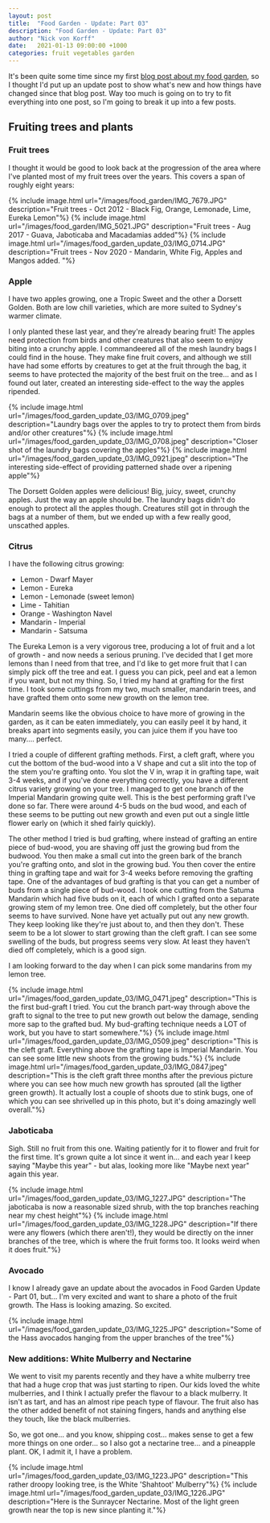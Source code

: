 ```yaml
---
layout: post
title:  "Food Garden - Update: Part 03"
description: "Food Garden - Update: Part 03"
author: "Nick von Korff"
date:   2021-01-13 09:00:00 +1000
categories: fruit vegetables garden
---
```

It's been quite some time since my first [blog post about my food garden](https://nvonkorff.github.io/fruit/vegetables/garden/2018/05/06/food-garden.html), so I thought I'd put up an update post to show what's new and how things have changed since that blog post. Way too much is going on to try to fit everything into one post, so I'm going to break it up into a few posts.

## Fruiting trees and plants

### Fruit trees

I thought it would be good to look back at the progression of the area where I've planted most of my fruit trees over the years. This covers a span of roughly eight years: 

{% include image.html url="/images/food_garden/IMG_7679.JPG" description="Fruit trees - Oct 2012 - Black Fig, Orange, Lemonade, Lime, Eureka Lemon"%}
{% include image.html url="/images/food_garden/IMG_5021.JPG" description="Fruit trees - Aug 2017 - Guava, Jaboticaba and Macadamias added"%}
{% include image.html url="/images/food_garden_update_03/IMG_0714.JPG" description="Fruit trees - Nov 2020 - Mandarin, White Fig, Apples and Mangos added. "%}

### Apple
I have two apples growing, one a Tropic Sweet and the other a Dorsett Golden. Both are low chill varieties, which are more suited to Sydney's warmer climate.

I only planted these last year, and they're already bearing fruit! The apples need protection from birds and other creatures that also seem to enjoy biting into a crunchy apple. I commandeered all of the mesh laundry bags I could find in the house. They make fine fruit covers, and although we still have had some efforts by creatures to get at the fruit through the bag, it seems to have protected the majority of the best fruit on the tree... and as I found out later, created an interesting side-effect to the way the apples ripended.

{% include image.html url="/images/food_garden_update_03/IMG_0709.jpeg" description="Laundry bags over the apples to try to protect them from birds and/or other creatures"%}
{% include image.html url="/images/food_garden_update_03/IMG_0708.jpeg" description="Closer shot of the laundry bags covering the apples"%}
{% include image.html url="/images/food_garden_update_03/IMG_0921.jpeg" description="The interesting side-effect of providing patterned shade over a ripening apple"%}

The Dorsett Golden apples were delicious! Big, juicy, sweet, crunchy apples. Just the way an apple should be. The laundry bags didn't do enough to protect all the apples though. Creatures still got in through the bags at a number of them, but we ended up with a few really good, unscathed apples.

### Citrus
I have the following citrus growing:
* Lemon - Dwarf Mayer
* Lemon - Eureka 
* Lemon - Lemonade (sweet lemon)
* Lime - Tahitian
* Orange - Washington Navel
* Mandarin - Imperial
* Mandarin - Satsuma

The Eureka Lemon is a very vigorous tree, producing a lot of fruit and a lot of growth - and now needs a serious pruning. I've decided that I get more lemons than I need from that tree, and I'd like to get more fruit that I can simply pick off the tree and eat. I guess you can pick, peel and eat a lemon if you want, but not my thing. So, I tried my hand at grafting for the first time. I took some cuttings from my two, much smaller, mandarin trees, and have grafted them onto some new growth on the lemon tree.

Mandarin seems like the obvious choice to have more of growing in the garden, as it can be eaten immediately, you can easily peel it by hand, it breaks apart into segments easily, you can juice them if you have too many.... perfect.

I tried a couple of different grafting methods. First, a cleft graft, where you cut the bottom of the bud-wood into a V shape and cut a slit into the top of the stem you're grafting onto. You slot the V in, wrap it in grafting tape, wait 3-4 weeks, and if you've done everything correctly, you have a different citrus variety growing on your tree. I managed to get one branch of the Imperial Mandarin growing quite well. This is the best performing graft I've done so far. There were around 4-5 buds on the bud wood, and each of these seems to be putting out new growth and even put out a single little flower early on (which it shed fairly quickly).

The other method I tried is bud grafting, where instead of grafting an entire piece of bud-wood, you are shaving off just the growing bud from the budwood. You then make a small cut into the green bark of the branch you're grafting onto, and slot in the growing bud. You then cover the entire thing in grafting tape and wait for 3-4 weeks before removing the grafting tape. One of the advantages of bud grafting is that you can get a number of buds from a single piece of bud-wood. I took one cutting from the Satuma Mandarin which had five buds on it, each of which I grafted onto a separate growing stem of my lemon tree. One died off completely, but the other four seems to have survived. None have yet actually put out any new growth. They keep looking like they're just about to, and then they don't. These seem to be a lot slower to start growing than the cleft graft. I can see some swelling of the buds, but progress seems very slow. At least they haven't died off completely, which is a good sign. 

I am looking forward to the day when I can pick some mandarins from my lemon tree.

{% include image.html url="/images/food_garden_update_03/IMG_0471.jpeg" description="This is the first bud-graft I tried. You cut the branch part-way through above the graft to signal to the tree to put new growth out below the damage, sending more sap to the grafted bud. My bud-grafting technique needs a LOT of work, but you have to start somewhere."%}
{% include image.html url="/images/food_garden_update_03/IMG_0509.jpeg" description="This is the cleft graft. Everything above the grafting tape is Imperial Mandarin. You can see some little new shoots from the growing buds."%}
{% include image.html url="/images/food_garden_update_03/IMG_0847.jpeg" description="This is the cleft graft three months after the previous picture where you can see how much new growth has sprouted (all the ligther green growth). It actually lost a couple of shoots due to stink bugs, one of which you can see shrivelled up in this photo, but it's doing amazingly well overall."%}

### Jaboticaba

Sigh. Still no fruit from this one. Waiting patiently for it to flower and fruit for the first time. It's grown quite a lot since it went in... and each year I keep saying "Maybe this year" - but alas, looking more like "Maybe next year" again this year.

{% include image.html url="/images/food_garden_update_03/IMG_1227.JPG" description="The jaboticaba is now a reasonable sized shrub, with the top branches reaching near my chest height"%}
{% include image.html url="/images/food_garden_update_03/IMG_1228.JPG" description="If there were any flowers (which there aren't!), they would be directly on the inner branches of the tree, which is where the fruit forms too. It looks weird when it does fruit."%}

### Avocado

I know I already gave an update about the avocados in Food Garden Update - Part 01, but... I'm very excited and want to share a photo of the fruit growth. The Hass is looking amazing. So excited.

{% include image.html url="/images/food_garden_update_03/IMG_1225.JPG" description="Some of the Hass avocados hanging from the upper branches of the tree"%}

### New additions: White Mulberry and Nectarine

We went to visit my parents recently and they have a white mulberry tree that had a huge crop that was just starting to ripen. Our kids loved the white mulberries, and I think I actually prefer the flavour to a black mulberry. It isn't as tart, and has an almost ripe peach type of flavour. The fruit also has the other added benefit of not staining fingers, hands and anything else they touch, like the black mulberries.

So, we got one... and you know, shipping cost... makes sense to get a few more things on one order... so I also got a nectarine tree... and a pineapple plant. OK, I admit it, I have a problem.

{% include image.html url="/images/food_garden_update_03/IMG_1223.JPG" description="This rather droopy looking tree, is the White 'Shahtoot' Mulberry"%}
{% include image.html url="/images/food_garden_update_03/IMG_1226.JPG" description="Here is the Sunraycer Nectarine. Most of the light green growth near the top is new since planting it."%}

